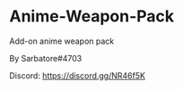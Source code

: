 # Anime-Weapon-Pack

Add-on anime weapon pack

By Sarbatore#4703

Discord: https://discord.gg/NR46f5K
